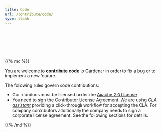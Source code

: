 ```yaml
---
title: Code
url: /contribute/code/
type: blank
---
```

<div class="hero">
    <div class="container reveal-fast" style="visibility:hidden">
        <h1><i class="fa fa-code-fork"></i> Contributing Code</h1>
        <div class="preamble reveal-slow">
            How to Contribute to the Open Source Project Gardener
        </div>
    </div>
</div>

<div class="padding highlightable  body-inner-wrapper">
{{% md %}}


You are welcome to **contribute code** to Gardener in order to fix a bug or to implement a new feature.

The following rules govern code contributions:
* Contributions must be licensed under the [Apache 2.0 License](http://www.apache.org/licenses/LICENSE-2.0)
* You need to sign the Contributor License Agreement. We are using *[CLA assistant](https://cla-assistant.io/)* providing a click-through workflow for accepting the CLA. For company contributors additionally the company needs to sign a corporate license agreement. See the following sections for details.

{{% /md %}}
</div>